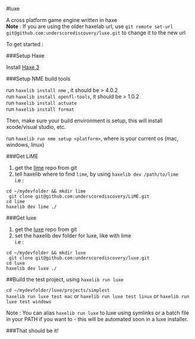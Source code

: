 #luxe

A cross platform game engine written in haxe   
**Note** : If you are using the older haxelab url, use `git remote set-url git@github.com:underscorediscovery/luxe.git` to change it to the new url

To get started : 

###Setup Haxe

 Install [Haxe 3](http://haxe.org/download)

###Setup NME build tools

 run `haxelib install nme` , it should be > 4.0.2   
 run `haxelib install openfl-tools`, it should be > 1.0.2    
 run `haxelib install actuate`   
 run `haxelib install format`   
    
 Then, make sure your build environment is setup, this will install xcode/visual studio, etc.
 
 run `haxelib run nme setup <platform>`,  where <platform> is your current os (mac, windows, linux)
 
###Get LiME

 1) get the [lime](https://github.com/underscorediscovery/LiME) repo from git   
 2) tell haxelib where to find `lime`, by using `haxelib dev /path/to/lime`   
 i.e :   

 ` cd ~/mydevfolder && mkdir lime `   
 ` git clone git@github.com:underscorediscovery/LiME.git`    
 ` cd lime `   
 ` haxelib dev lime ./ `   

###Get luxe   

1) get the [luxe](https://github.com/underscorediscovery/luxe) repo from git   
2) set the haxelib dev folder for luxe, like with lime       
 i.e :
 
 ` cd ~/mydevfolder && mkdir luxe `   
 ` git clone git@github.com:underscorediscovery/luxe.git`   
 ` cd luxe `    
 ` haxelib dev luxe ./ `   
 
##Build the test project, using `haxelib run luxe`
    
 `cd ~/mydevfolder/luxe/projects/simplest`   
 `haxelib run luxe test mac` or `haxelib run luxe test linux` or `haxelib run luxe test windows`

Note : You can alias `haxelib run luxe` to luxe using symlinks or a batch file in your PATH if you want to - this will be automated soon in a luxe installer.

###That should be it!
